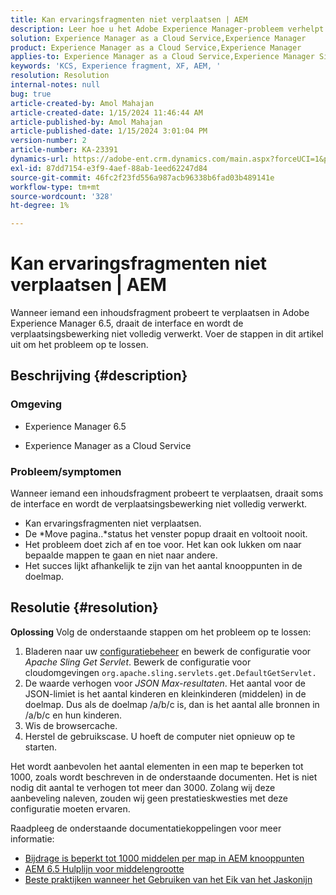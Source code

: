 ```yaml
---
title: Kan ervaringsfragmenten niet verplaatsen | AEM
description: Leer hoe u het Adobe Experience Manager-probleem verhelpt waarbij het verplaatsen van een ervaringsfragmentproces nooit wordt voltooid.
solution: Experience Manager as a Cloud Service,Experience Manager
product: Experience Manager as a Cloud Service,Experience Manager
applies-to: Experience Manager as a Cloud Service,Experience Manager Sites,Experience Manager 6.5
keywords: 'KCS, Experience fragment, XF, AEM, '
resolution: Resolution
internal-notes: null
bug: true
article-created-by: Amol Mahajan
article-created-date: 1/15/2024 11:46:44 AM
article-published-by: Amol Mahajan
article-published-date: 1/15/2024 3:01:04 PM
version-number: 2
article-number: KA-23391
dynamics-url: https://adobe-ent.crm.dynamics.com/main.aspx?forceUCI=1&pagetype=entityrecord&etn=knowledgearticle&id=d12eccbf-9bb3-ee11-a569-6045bd006149
exl-id: 87dd7154-e3f9-4aef-88ab-1eed62247d84
source-git-commit: 46fc2f23fd556a987acb96338b6fad03b489141e
workflow-type: tm+mt
source-wordcount: '328'
ht-degree: 1%

---
```


# Kan ervaringsfragmenten niet verplaatsen | AEM


Wanneer iemand een inhoudsfragment probeert te verplaatsen in Adobe Experience Manager 6.5, draait de interface en wordt de verplaatsingsbewerking niet volledig verwerkt. Voer de stappen in dit artikel uit om het probleem op te lossen.

## Beschrijving {#description}


### <b>Omgeving</b>

- Experience Manager 6.5


- Experience Manager as a Cloud Service




### <b>Probleem/symptomen</b>

Wanneer iemand een inhoudsfragment probeert te verplaatsen, draait soms de interface en wordt de verplaatsingsbewerking niet volledig verwerkt.

- Kan ervaringsfragmenten niet verplaatsen.
- De *Move pagina..*status het venster popup draait en voltooit nooit.
- Het probleem doet zich af en toe voor. Het kan ook lukken om naar bepaalde mappen te gaan en niet naar andere.
- Het succes lijkt afhankelijk te zijn van het aantal knooppunten in de doelmap.





## Resolutie {#resolution}

<b>Oplossing</b>
Volg de onderstaande stappen om het probleem op te lossen:



1. Bladeren naar uw [configuratiebeheer](http://localhost:4502/system/console/configMgr) en bewerk de configuratie voor *Apache Sling Get Servlet*. Bewerk de configuratie voor cloudomgevingen `org.apache.sling.servlets.get.DefaultGetServlet.`
2. De waarde verhogen voor *JSON Max-resultaten*. Het aantal voor de JSON-limiet is het aantal kinderen en kleinkinderen (middelen) in de doelmap. Dus als de doelmap /a/b/c is, dan is het aantal alle bronnen in /a/b/c en hun kinderen.
3. Wis de browsercache.
4. Herstel de gebruikscase. U hoeft de computer niet opnieuw op te starten.


Het wordt aanbevolen het aantal elementen in een map te beperken tot 1000, zoals wordt beschreven in de onderstaande documenten. Het is niet nodig dit aantal te verhogen tot meer dan 3000. Zolang wij deze aanbeveling naleven, zouden wij geen prestatieskwesties met deze configuratie moeten ervaren.

Raadpleeg de onderstaande documentatiekoppelingen voor meer informatie:

- [Bijdrage is beperkt tot 1000 middelen per map in AEM knooppunten](https://experienceleague.adobe.com/docs/experience-cloud-kcs/kbarticles/KA-21172.html)
- [AEM 6.5 Hulplijn voor middelengrootte](https://experienceleague.adobe.com/docs/experience-manager-65/assets/administer/assets-sizing-guide.html)
- [Beste praktijken wanneer het Gebruiken van het Eik van het Jaskonijn](https://jackrabbit.apache.org/oak/docs/dos_and_donts.html)
